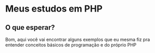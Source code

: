 # Meus estudos em PHP

## O que esperar?

Bom, aqui você vai encontrar alguns exemplos que eu mesma fiz pra entender conceitos básicos de programação e do próprio PHP